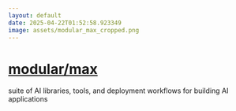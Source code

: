 ```yaml
---
layout: default
date: 2025-04-22T01:52:58.923349
image: assets/modular_max_cropped.png
---
```


# [modular/max](https://github.com/modular/max)

suite of AI libraries, tools, and deployment workflows for building AI applications
